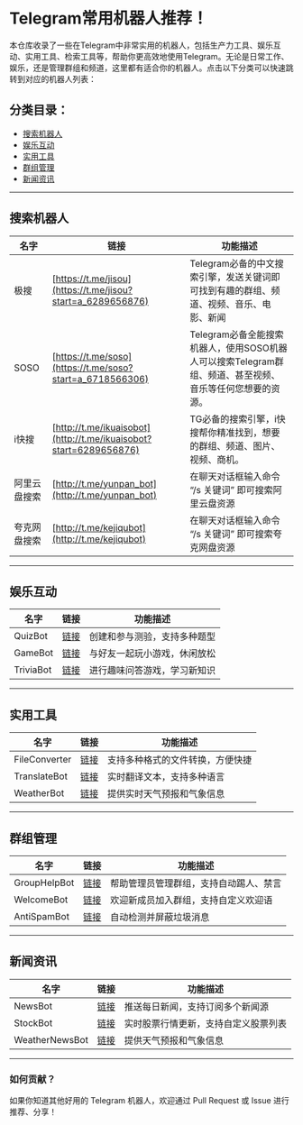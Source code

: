 # Telegram常用机器人推荐！

本仓库收录了一些在Telegram中非常实用的机器人，包括生产力工具、娱乐互动、实用工具、检索工具等，帮助你更高效地使用Telegram。无论是日常工作、娱乐，还是管理群组和频道，这里都有适合你的机器人。点击以下分类可以快速跳转到对应的机器人列表：

## 分类目录：
- [搜索机器人](#搜索机器人)
- [娱乐互动](#娱乐互动)
- [实用工具](#实用工具)
- [群组管理](#群组管理)
- [新闻资讯](#新闻资讯)

---

## 搜索机器人

| 名字           | 链接                              | 功能描述                                |
|----------------|-----------------------------------|-----------------------------------------|
| 极搜   | [https://t.me/jisou](https://t.me/jisou?start=a_6289656876)      | Telegram必备的中文搜索引擎，发送关键词即可找到有趣的群组、频道、视频、音乐、电影、新闻            |
| SOSO    | [https://t.me/soso](https://t.me/soso?start=a_6718566306)  | Telegram必备全能搜索机器人，使用SOSO机器人可以搜索Telegram群组、频道、甚至视频、音乐等任何您想要的资源。         |
| i快搜  | [http://t.me/ikuaisobot](http://t.me/ikuaisobot?start=6289656876)  | TG必备的搜索引擎，i快搜帮你精准找到，想要的群组、频道、图片、视频、商机。          |
| 阿里云盘搜索  | [http://t.me/yunpan_bot](http://t.me/yunpan_bot)  | 在聊天对话框输入命令 “/s 关键词” 即可搜索阿里云盘资源          |
| 夸克网盘搜索  | [http://t.me/kejiqubot](http://t.me/kejiqubot)  | 在聊天对话框输入命令 “/s 关键词” 即可搜索夸克网盘资源          |

---

## 娱乐互动

| 名字           | 链接                              | 功能描述                                |
|----------------|-----------------------------------|-----------------------------------------|
| QuizBot        | [链接](https://t.me/quizbot)      | 创建和参与测验，支持多种题型            |
| GameBot        | [链接](https://t.me/gamebot)      | 与好友一起玩小游戏，休闲放松            |
| TriviaBot      | [链接](https://t.me/triviabot)    | 进行趣味问答游戏，学习新知识            |

---

## 实用工具

| 名字           | 链接                              | 功能描述                                |
|----------------|-----------------------------------|-----------------------------------------|
| FileConverter  | [链接](https://t.me/fileconverterbot) | 支持多种格式的文件转换，方便快捷        |
| TranslateBot   | [链接](https://t.me/translatebot) | 实时翻译文本，支持多种语言              |
| WeatherBot     | [链接](https://t.me/weatherbot)   | 提供实时天气预报和气象信息              |

---

## 群组管理

| 名字           | 链接                              | 功能描述                                |
|----------------|-----------------------------------|-----------------------------------------|
| GroupHelpBot   | [链接](https://t.me/grouphelpbot) | 帮助管理员管理群组，支持自动踢人、禁言  |
| WelcomeBot     | [链接](https://t.me/welcomebot)   | 欢迎新成员加入群组，支持自定义欢迎语    |
| AntiSpamBot    | [链接](https://t.me/antispambot)  | 自动检测并屏蔽垃圾消息                  |

---

## 新闻资讯

| 名字           | 链接                              | 功能描述                                |
|----------------|-----------------------------------|-----------------------------------------|
| NewsBot        | [链接](https://t.me/newsbot)      | 推送每日新闻，支持订阅多个新闻源        |
| StockBot       | [链接](https://t.me/stockbot)     | 实时股票行情更新，支持自定义股票列表    |
| WeatherNewsBot | [链接](https://t.me/weathernewsbot) | 提供天气预报和气象信息                  |

---

### 如何贡献？
如果你知道其他好用的 Telegram 机器人，欢迎通过 Pull Request 或 Issue 进行推荐、分享！

